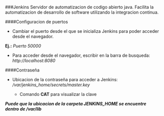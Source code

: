 ###Jenkins
Servidor de automatizacion de codigo abierto java. Facilita la automatizacion de desarrollo de software utilizando la integracion continua.

####Configuracion de puertos
- Cambiar el puerto desde el que se inicializa Jenkins para poder acceder desde el navegador. 

**Ej.:** *Puerto 50000*

- Para acceder desde el navegador, escribir en la barra de busqueda: *http://localhost:8080*

####Contraseña
- Ubicacion de la contraseña para acceder a Jenkins: */var/jenkins_home/secrets/master.key*

  - Comando **CAT** para visualizar la clave

***Puede que la ubicacion de la carpeta JENKINS_HOME se encuentre dentro de /var/lib***
